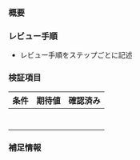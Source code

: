 ### 概要

### レビュー手順

- レビュー手順をステップごとに記述

### 検証項目

| 条件 | 期待値 | 確認済み |
| :--- | :----- | :------- |
|      |        |          |
|      |        |          |
|      |        |          |
|      |        |          |
|      |        |          |
|      |        |          |
|      |        |          |

### 補足情報
